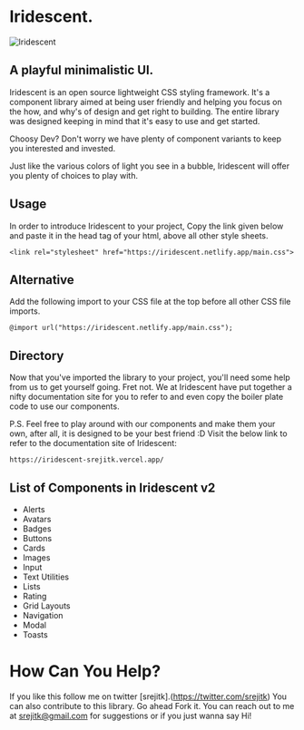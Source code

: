 # Iridescent.
![Iridescent](https://res.cloudinary.com/dkqrmlxlg/image/upload/v1649884272/Iridescent/Ellipse_2_u9uafq.png)
## A playful minimalistic UI.



Iridescent is an open source lightweight CSS styling framework. It's a component library aimed at being user friendly and helping you focus on the how, and why's of design and get right to building.
The entire library was designed keeping in mind that it's easy to use and get started.

Choosy Dev? Don't worry we have plenty of component variants to keep you interested and invested.

Just like the various colors of light you see in a bubble, Iridescent will offer you plenty of choices to play with.

## Usage
In order to introduce Iridescent to your project, Copy the link given below and paste it in the head tag of your html, above all other style sheets.

    <link rel="stylesheet" href="https://iridescent.netlify.app/main.css">
## Alternative
Add the following import to your CSS file at the top before all other CSS file imports.

    @import url("https://iridescent.netlify.app/main.css");
## Directory
Now that you've imported the library to your project, you'll need some help from us to get yourself going. Fret not. We at Iridescent have put together a 
nifty documentation site for you to refer to and even copy the boiler plate code to use our components. 

P.S. Feel free to play around with our components and make them your own, after all, it is designed to be your best friend :D
Visit the below link to refer to the documentation site of Iridescent:

    https://iridescent-srejitk.vercel.app/

## List of Components in Iridescent v2

 - Alerts	
 - Avatars
 - Badges
 - Buttons
 - Cards
 - Images
 - Input
 - Text Utilities
 - Lists
 - Rating
 - Grid Layouts
 - Navigation
 - Modal
 - Toasts


# How Can You Help?
If you like this follow me on twitter [srejitk].(https://twitter.com/srejitk)
You can also contribute to this library. Go ahead Fork it.
You can reach out to me at srejitk@gmail.com for suggestions or if you just wanna say Hi!
 
